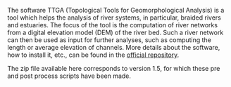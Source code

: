 The software TTGA (Topological Tools for Geomorphological Analysis) is a tool which helps the analysis of river systems, 
in particular, braided rivers and estuaries. The focus of the tool is the computation of river networks from a digital 
elevation model (DEM) of the river bed. Such a river network can then be used as input for further analyses, such as 
computing the length or average elevation of channels. More details about the software, how to install it, etc., can be 
found in the [official repository](https://github.com/tue-alga/ttga).

The zip file available here corresponds to version 1.5, for which these pre and post process scripts have been made.

